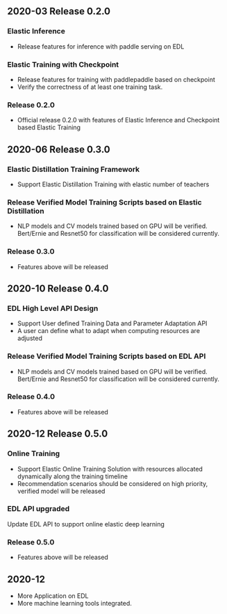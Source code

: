 ## 2020-03 Release 0.2.0

### Elastic Inference 
- Release features for inference with paddle serving on EDL

### Elastic Training with Checkpoint
- Release features for training with paddlepaddle based on checkpoint
- Verify the correctness of at least one training task.

### Release 0.2.0
- Official release 0.2.0 with features of Elastic Inference and Checkpoint based Elastic Training

## 2020-06 Release 0.3.0

### Elastic Distillation Training Framework
- Support Elastic Distillation Training with elastic number of teachers

### Release Verified Model Training Scripts based on Elastic Distillation
- NLP models and CV models trained based on GPU will be verified.
  Bert/Ernie and Resnet50 for classification will be considered currently.

### Release 0.3.0
- Features above will be released

## 2020-10 Release 0.4.0

### EDL High Level API Design
- Support User defined Training Data and Parameter Adaptation API
- A user can define what to adapt when computing resources are adjusted

### Release Verified Model Training Scripts based on EDL API
- NLP models and CV models trained based on GPU will be verified.
  Bert/Ernie and Resnet50 for classification will be considered currently.

### Release 0.4.0
- Features above will be released

## 2020-12 Release 0.5.0

### Online Training
- Support Elastic Online Training Solution with resources allocated dynamically along the training timeline
- Recommendation scenarios should be considered on high priority, verified model will be released

### EDL API upgraded
 Update EDL API to support online elastic deep learning

### Release 0.5.0
- Features above will be released

## 2020-12
- More Application on EDL
- More machine learning tools integrated.

